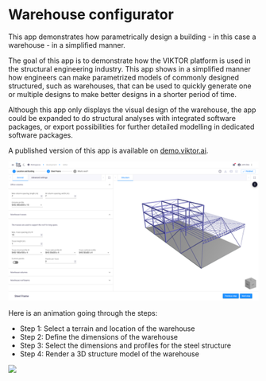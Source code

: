 # Warehouse configurator
This app demonstrates how parametrically design a building - in this case a warehouse - in a simplified manner.

The goal of this app is to demonstrate how the VIKTOR platform is used in the structural engineering industry. This
app shows in a simplified manner how engineers can make parametrized models of commonly designed structured, such as 
warehouses, that can be used to quickly generate one or multiple designs to make better designs in a shorter period of time.

Although this app only displays the visual design of the warehouse, the app could be expanded to do structural analyses 
with integrated software packages, or export possibilities for further detailed modelling in dedicated software packages.

A published version of this app is available on [demo.viktor.ai](https://demo.viktor.ai/public/warehouse-configurator).

![](.viktor-template/image.png)

Here is an animation going through the steps: 
- Step 1: Select a terrain and location of the warehouse
- Step 2: Define the dimensions of the warehouse
- Step 3: Select the dimensions and profiles for the steel structure
- Step 4: Render a 3D structure model of the warehouse

![](.viktor-template/demo.gif)
